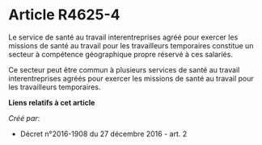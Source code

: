 # Article R4625-4

Le service de santé au travail interentreprises agréé pour exercer les missions de santé au travail pour les travailleurs
temporaires constitue un secteur à compétence géographique propre réservé à ces salariés. 

Ce secteur peut être commun à plusieurs services de santé au travail interentreprises agréés pour exercer les missions de
santé au travail pour les travailleurs temporaires.

**Liens relatifs à cet article**

_Créé par_:

  - Décret n°2016-1908 du 27 décembre 2016 - art. 2
